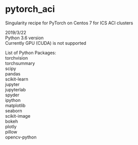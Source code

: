 # pytorch_aci
Singularity recipe for PyTorch on Centos 7 for ICS ACI clusters

2019/3/22  
Python 3.6 version  
Currently GPU (CUDA) is not supported

List of Python Packages:  
torchvision \
torchsummary \
scipy \
pandas \
scikit-learn \
jupyter \
jupyterlab \
spyder \
ipython \
matplotlib \
seaborn \
scikit-image \
bokeh \
plotly \
pillow \
opencv-python
